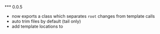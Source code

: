 *** 0.0.5
- now exports a class which separates `root` changes from template calls
- auto trim files by default (tail only)
- add template locations to
